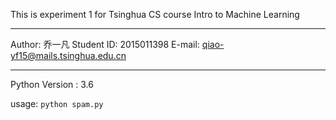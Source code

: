 This is experiment 1 for Tsinghua CS course Intro to Machine Learning

-----

Author: 乔一凡
Student ID: 2015011398
E-mail: qiao-yf15@mails.tsinghua.edu.cn

-----

Python Version : 3.6

usage: `python spam.py`